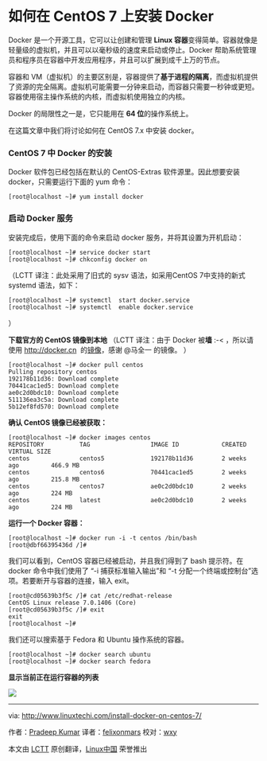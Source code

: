 如何在 CentOS 7 上安装 Docker
================================================================================

Docker 是一个开源工具，它可以让创建和管理 **Linux 容器**变得简单。容器就像是轻量级的虚拟机，并且可以以毫秒级的速度来启动或停止。Docker 帮助系统管理员和程序员在容器中开发应用程序，并且可以扩展到成千上万的节点。

容器和 VM（虚拟机）的主要区别是，容器提供了**基于进程的隔离**，而虚拟机提供了资源的完全隔离。虚拟机可能需要一分钟来启动，而容器只需要一秒钟或更短。容器使用宿主操作系统的内核，而虚拟机使用独立的内核。

Docker 的局限性之一是，它只能用在 **64 位**的操作系统上。

在这篇文章中我们将讨论如何在 CentOS 7.x 中安装 docker。

### CentOS 7 中 Docker 的安装 ###

Docker 软件包已经包括在默认的 CentOS-Extras 软件源里。因此想要安装 docker，只需要运行下面的 yum 命令：

    [root@localhost ~]# yum install docker

### 启动 Docker 服务 ###

安装完成后，使用下面的命令来启动 docker 服务，并将其设置为开机启动：

    [root@localhost ~]# service docker start
    [root@localhost ~]# chkconfig docker on
    
（LCTT 译注：此处采用了旧式的 sysv 语法，如采用CentOS 7中支持的新式 systemd 语法，如下：

    [root@localhost ~]# systemctl  start docker.service
    [root@localhost ~]# systemctl  enable docker.service

）

**下载官方的 CentOS 镜像到本地** （LCTT 译注：由于 Docker 被**墙** :-< ，所以请使用 http://docker.cn  的[镜像][1]，感谢 @马全一 的镜像。 ）

    [root@localhost ~]# docker pull centos
    Pulling repository centos
    192178b11d36: Download complete 
    70441cac1ed5: Download complete 
    ae0c2d0bdc10: Download complete 
    511136ea3c5a: Download complete 
    5b12ef8fd570: Download complete

**确认 CentOS 镜像已经被获取：**

    [root@localhost ~]# docker images centos
    REPOSITORY          TAG                 IMAGE ID            CREATED             VIRTUAL SIZE
    centos              centos5             192178b11d36        2 weeks ago         466.9 MB
    centos              centos6             70441cac1ed5        2 weeks ago         215.8 MB
    centos              centos7             ae0c2d0bdc10        2 weeks ago         224 MB
    centos              latest              ae0c2d0bdc10        2 weeks ago         224 MB

**运行一个 Docker 容器：**

    [root@localhost ~]# docker run -i -t centos /bin/bash
    [root@dbf66395436d /]#

我们可以看到，CentOS 容器已经被启动，并且我们得到了 bash 提示符。在 docker 命令中我们使用了 “-i 捕获标准输入输出”和 “-t 分配一个终端或控制台”选项。若要断开与容器的连接，输入 exit。

    [root@cd05639b3f5c /]# cat /etc/redhat-release 
    CentOS Linux release 7.0.1406 (Core) 
    [root@cd05639b3f5c /]# exit
    exit
    [root@localhost ~]#

我们还可以搜索基于 Fedora 和 Ubuntu 操作系统的容器。

    [root@localhost ~]# docker search ubuntu
    [root@localhost ~]# docker search fedora

**显示当前正在运行容器的列表**

![](http://www.linuxtechi.com/wp-content/uploads/2014/11/docker-ps.png)

--------------------------------------------------------------------------------

via: http://www.linuxtechi.com/install-docker-on-centos-7/

作者：[Pradeep Kumar][a]
译者：[felixonmars](https://github.com/felixonmars)
校对：[wxy](https://github.com/wxy)

本文由 [LCTT](https://github.com/LCTT/TranslateProject) 原创翻译，[Linux中国](http://linux.cn/) 荣誉推出

[a]:http://www.linuxtechi.com/author/pradeep/
[1]:https://docker.cn/h/how-to-use-docker-official-repositories

